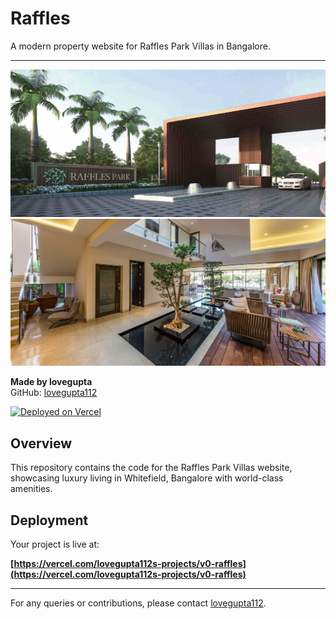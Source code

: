 # Raffles

A modern property website for Raffles Park Villas in Bangalore.

---

![Raffles Park Villa 1](public/raffles3.png)
![Raffles Park Villa 2](public/raffles2.png)

**Made by lovegupta**  
GitHub: [lovegupta112](https://github.com/lovegupta112)

[![Deployed on Vercel](https://img.shields.io/badge/Deployed%20on-Vercel-black?style=for-the-badge&logo=vercel)](https://vercel.com/lovegupta112s-projects/v0-raffles)

## Overview

This repository contains the code for the Raffles Park Villas website, showcasing luxury living in Whitefield, Bangalore with world-class amenities.

## Deployment

Your project is live at:

**[https://vercel.com/lovegupta112s-projects/v0-raffles](https://vercel.com/lovegupta112s-projects/v0-raffles)**

---

For any queries or contributions, please contact [lovegupta112](https://github.com/lovegupta112).
